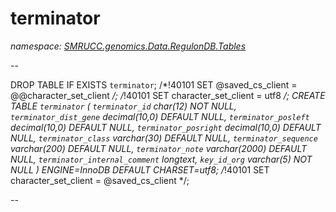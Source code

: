 ﻿# terminator
_namespace: [SMRUCC.genomics.Data.RegulonDB.Tables](./index.md)_

--
 
 DROP TABLE IF EXISTS `terminator`;
 /*!40101 SET @saved_cs_client = @@character_set_client */;
 /*!40101 SET character_set_client = utf8 */;
 CREATE TABLE `terminator` (
 `terminator_id` char(12) NOT NULL,
 `terminator_dist_gene` decimal(10,0) DEFAULT NULL,
 `terminator_posleft` decimal(10,0) DEFAULT NULL,
 `terminator_posright` decimal(10,0) DEFAULT NULL,
 `terminator_class` varchar(30) DEFAULT NULL,
 `terminator_sequence` varchar(200) DEFAULT NULL,
 `terminator_note` varchar(2000) DEFAULT NULL,
 `terminator_internal_comment` longtext,
 `key_id_org` varchar(5) NOT NULL
 ) ENGINE=InnoDB DEFAULT CHARSET=utf8;
 /*!40101 SET character_set_client = @saved_cs_client */;
 
 --




